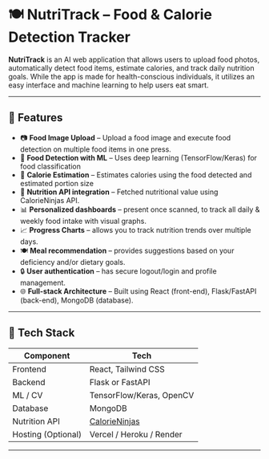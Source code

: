 # 🍽️ NutriTrack – Food & Calorie Detection Tracker

**NutriTrack** is an AI web application that allows users to upload food photos, automatically detect food items, estimate calories, and track daily nutrition goals. While the app is made for health-conscious individuals, it utilizes an easy interface and machine learning to help users eat smart.

---

## 🚀 Features

- 📷 **Food Image Upload** – Upload a food image and execute food detection on multiple food items in one press.
- 🧠 **Food Detection with ML** – Uses deep learning (TensorFlow/Keras) for food classification
- 🔢 **Calorie Estimation** – Estimates calories using the food detected and estimated portion size
- 🍎 **Nutrition API integration** – Fetched nutritional value using CalorieNinjas API.
- 📊 **Personalized dashboards** – present once scanned, to track all daily & weekly food intake with visual graphs.
- 📈 **Progress Charts** – allows you to track nutrition trends over multiple days.
- 🍽️ **Meal recommendation** – provides suggestions based on your deficiency and/or dietary goals.
- 🔒 **User authentication** – has secure logout/login and profile management.
- 🌐 **Full-stack Architecture** – Built using React (front-end), Flask/FastAPI (back-end), MongoDB (database).

---

## 🧠 Tech Stack

| Component        | Tech |
|------------------|------|
| Frontend         | React, Tailwind CSS |
| Backend          | Flask or FastAPI |
| ML / CV          | TensorFlow/Keras, OpenCV |
| Database         | MongoDB |
| Nutrition API    | [CalorieNinjas](https://calorieninjas.com/) |
| Hosting (Optional) | Vercel / Heroku / Render |

---
